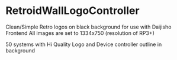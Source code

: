 # RetroidWallLogoController

Clean/Simple Retro logos on black background for use with Daijisho Frontend All images are set to 1334x750 (resolution of RP3+)

50 systems with Hi Quality Logo and Device controller outline in background
